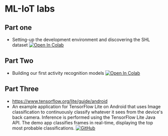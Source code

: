 # ML-IoT labs

## Part one
* Setting-up the development environment and discovering the SHL dataset [![Open In Colab](https://colab.research.google.com/assets/colab-badge.svg)](https://colab.research.google.com/github/institut-galilee/2022-ml-iot-lab-2/blob/main/1_DiscoveringTheSHLDataset.ipynb)

## Part Two
* Building our first activity recognition models [![Open In Colab](https://colab.research.google.com/assets/colab-badge.svg)](https://colab.research.google.com/github/institut-galilee/2021-ml-iot-labs/blob/main/2_BuildingOurFirstActivityRecognitionModels.ipynb)

## Part Three
* https://www.tensorflow.org/lite/guide/android
* An example application for TensorFlow Lite on Android that uses Image classification to continuously classify whatever it sees from the device's back camera. Inference is performed using the TensorFlow Lite Java API. The demo app classifies frames in real-time, displaying the top most probable classifications. [![GitHub](https://badgen.net/badge/icon/github?icon=github&label)](https://github.com/tensorflow/examples/tree/master/lite/examples/image_classification/android)
